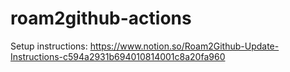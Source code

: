 # roam2github-actions

Setup instructions: https://www.notion.so/Roam2Github-Update-Instructions-c594a2931b694010814001c8a20fa960


